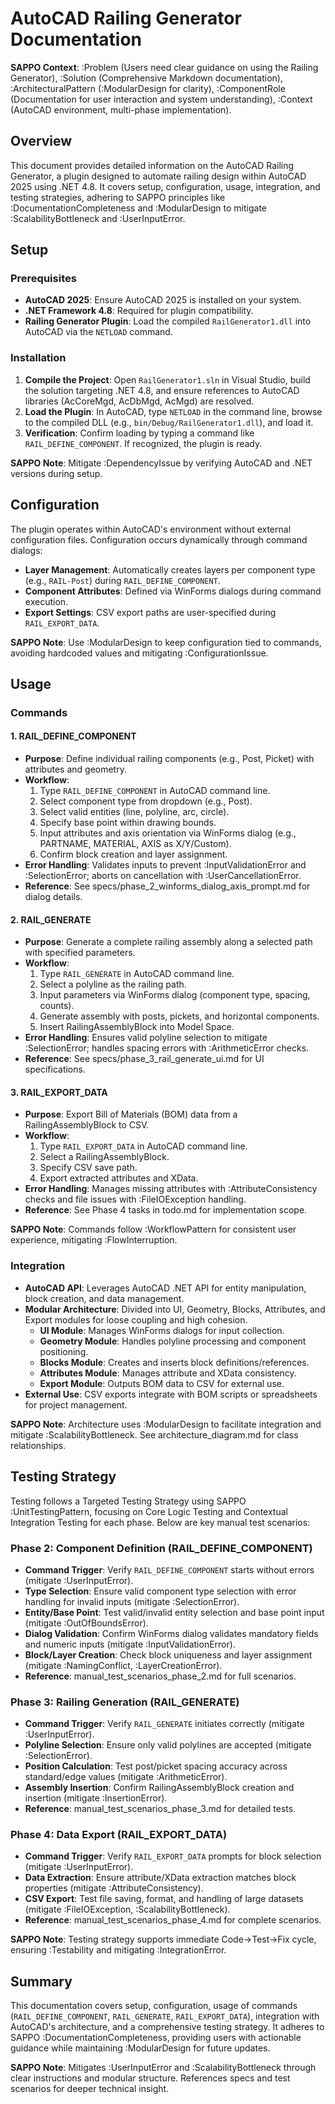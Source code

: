 # AutoCAD Railing Generator Documentation

**SAPPO Context**: :Problem (Users need clear guidance on using the Railing Generator), :Solution (Comprehensive Markdown documentation), :ArchitecturalPattern (:ModularDesign for clarity), :ComponentRole (Documentation for user interaction and system understanding), :Context (AutoCAD environment, multi-phase implementation).

## Overview
This document provides detailed information on the AutoCAD Railing Generator, a plugin designed to automate railing design within AutoCAD 2025 using .NET 4.8. It covers setup, configuration, usage, integration, and testing strategies, adhering to SAPPO principles like :DocumentationCompleteness and :ModularDesign to mitigate :ScalabilityBottleneck and :UserInputError.

## Setup
### Prerequisites
- **AutoCAD 2025**: Ensure AutoCAD 2025 is installed on your system.
- **.NET Framework 4.8**: Required for plugin compatibility.
- **Railing Generator Plugin**: Load the compiled `RailGenerator1.dll` into AutoCAD via the `NETLOAD` command.

### Installation
1. **Compile the Project**: Open `RailGenerator1.sln` in Visual Studio, build the solution targeting .NET 4.8, and ensure references to AutoCAD libraries (AcCoreMgd, AcDbMgd, AcMgd) are resolved.
2. **Load the Plugin**: In AutoCAD, type `NETLOAD` in the command line, browse to the compiled DLL (e.g., `bin/Debug/RailGenerator1.dll`), and load it.
3. **Verification**: Confirm loading by typing a command like `RAIL_DEFINE_COMPONENT`. If recognized, the plugin is ready.

**SAPPO Note**: Mitigate :DependencyIssue by verifying AutoCAD and .NET versions during setup.

## Configuration
The plugin operates within AutoCAD's environment without external configuration files. Configuration occurs dynamically through command dialogs:
- **Layer Management**: Automatically creates layers per component type (e.g., `RAIL-Post`) during `RAIL_DEFINE_COMPONENT`.
- **Component Attributes**: Defined via WinForms dialogs during command execution.
- **Export Settings**: CSV export paths are user-specified during `RAIL_EXPORT_DATA`.

**SAPPO Note**: Use :ModularDesign to keep configuration tied to commands, avoiding hardcoded values and mitigating :ConfigurationIssue.

## Usage
### Commands
#### 1. RAIL_DEFINE_COMPONENT
- **Purpose**: Define individual railing components (e.g., Post, Picket) with attributes and geometry.
- **Workflow**:
  1. Type `RAIL_DEFINE_COMPONENT` in AutoCAD command line.
  2. Select component type from dropdown (e.g., Post).
  3. Select valid entities (line, polyline, arc, circle).
  4. Specify base point within drawing bounds.
  5. Input attributes and axis orientation via WinForms dialog (e.g., PARTNAME, MATERIAL, AXIS as X/Y/Custom).
  6. Confirm block creation and layer assignment.
- **Error Handling**: Validates inputs to prevent :InputValidationError and :SelectionError; aborts on cancellation with :UserCancellationError.
- **Reference**: See specs/phase_2_winforms_dialog_axis_prompt.md for dialog details.

#### 2. RAIL_GENERATE
- **Purpose**: Generate a complete railing assembly along a selected path with specified parameters.
- **Workflow**:
  1. Type `RAIL_GENERATE` in AutoCAD command line.
  2. Select a polyline as the railing path.
  3. Input parameters via WinForms dialog (component type, spacing, counts).
  4. Generate assembly with posts, pickets, and horizontal components.
  5. Insert RailingAssemblyBlock into Model Space.
- **Error Handling**: Ensures valid polyline selection to mitigate :SelectionError; handles spacing errors with :ArithmeticError checks.
- **Reference**: See specs/phase_3_rail_generate_ui.md for UI specifications.

#### 3. RAIL_EXPORT_DATA
- **Purpose**: Export Bill of Materials (BOM) data from a RailingAssemblyBlock to CSV.
- **Workflow**:
  1. Type `RAIL_EXPORT_DATA` in AutoCAD command line.
  2. Select a RailingAssemblyBlock.
  3. Specify CSV save path.
  4. Export extracted attributes and XData.
- **Error Handling**: Manages missing attributes with :AttributeConsistency checks and file issues with :FileIOException handling.
- **Reference**: See Phase 4 tasks in todo.md for implementation scope.

**SAPPO Note**: Commands follow :WorkflowPattern for consistent user experience, mitigating :FlowInterruption.

### Integration
- **AutoCAD API**: Leverages AutoCAD .NET API for entity manipulation, block creation, and data management.
- **Modular Architecture**: Divided into UI, Geometry, Blocks, Attributes, and Export modules for loose coupling and high cohesion.
  - **UI Module**: Manages WinForms dialogs for input collection.
  - **Geometry Module**: Handles polyline processing and component positioning.
  - **Blocks Module**: Creates and inserts block definitions/references.
  - **Attributes Module**: Manages attribute and XData consistency.
  - **Export Module**: Outputs BOM data to CSV for external use.
- **External Use**: CSV exports integrate with BOM scripts or spreadsheets for project management.

**SAPPO Note**: Architecture uses :ModularDesign to facilitate integration and mitigate :ScalabilityBottleneck. See architecture_diagram.md for class relationships.

## Testing Strategy
Testing follows a Targeted Testing Strategy using SAPPO :UnitTestingPattern, focusing on Core Logic Testing and Contextual Integration Testing for each phase. Below are key manual test scenarios:

### Phase 2: Component Definition (RAIL_DEFINE_COMPONENT)
- **Command Trigger**: Verify `RAIL_DEFINE_COMPONENT` starts without errors (mitigate :UserInputError).
- **Type Selection**: Ensure valid component type selection with error handling for invalid inputs (mitigate :SelectionError).
- **Entity/Base Point**: Test valid/invalid entity selection and base point input (mitigate :OutOfBoundsError).
- **Dialog Validation**: Confirm WinForms dialog validates mandatory fields and numeric inputs (mitigate :InputValidationError).
- **Block/Layer Creation**: Check block uniqueness and layer assignment (mitigate :NamingConflict, :LayerCreationError).
- **Reference**: manual_test_scenarios_phase_2.md for full scenarios.

### Phase 3: Railing Generation (RAIL_GENERATE)
- **Command Trigger**: Verify `RAIL_GENERATE` initiates correctly (mitigate :UserInputError).
- **Polyline Selection**: Ensure only valid polylines are accepted (mitigate :SelectionError).
- **Position Calculation**: Test post/picket spacing accuracy across standard/edge values (mitigate :ArithmeticError).
- **Assembly Insertion**: Confirm RailingAssemblyBlock creation and insertion (mitigate :InsertionError).
- **Reference**: manual_test_scenarios_phase_3.md for detailed tests.

### Phase 4: Data Export (RAIL_EXPORT_DATA)
- **Command Trigger**: Verify `RAIL_EXPORT_DATA` prompts for block selection (mitigate :UserInputError).
- **Data Extraction**: Ensure attribute/XData extraction matches block properties (mitigate :AttributeConsistency).
- **CSV Export**: Test file saving, format, and handling of large datasets (mitigate :FileIOException, :ScalabilityBottleneck).
- **Reference**: manual_test_scenarios_phase_4.md for complete scenarios.

**SAPPO Note**: Testing strategy supports immediate Code->Test->Fix cycle, ensuring :Testability and mitigating :IntegrationError.

## Summary
This documentation covers setup, configuration, usage of commands (`RAIL_DEFINE_COMPONENT`, `RAIL_GENERATE`, `RAIL_EXPORT_DATA`), integration with AutoCAD's architecture, and a comprehensive testing strategy. It adheres to SAPPO :DocumentationCompleteness, providing users with actionable guidance while maintaining :ModularDesign for future updates.

**SAPPO Note**: Mitigates :UserInputError and :ScalabilityBottleneck through clear instructions and modular structure. References specs and test scenarios for deeper technical insight.